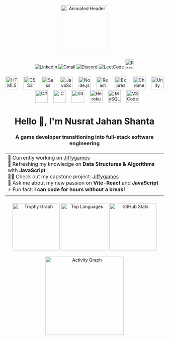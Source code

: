 <div align="center">
  <img height="150" src="https://i.pinimg.com/originals/f7/41/95/f74195ebd09d5422376eece9a464a7a7.gif" alt="Animated Header" />
</div>

###
<div align="center">
  <a href="https://www.linkedin.com/in/njshanta" target="_blank">
    <img src="https://img.shields.io/badge/LinkedIn-blue?style=for-the-badge&logo=linkedin&logoColor=white" alt="LinkedIn" />
  </a>
  <a href="mailto:njshanta.ca@gmail.com" target="_blank">
    <img src="https://img.shields.io/badge/Gmail-red?style=for-the-badge&logo=gmail&logoColor=white" alt="Gmail" />
  </a>
  <a href="https://discordlookup.com/user/234375336765161472" target="_blank">
    <img src="https://img.shields.io/badge/Discord-blueviolet?style=for-the-badge&logo=discord&logoColor=white" alt="Discord" />
  </a>
  <a href="https://leetcode.com/shanta3220" target="_blank">
    <img src="https://img.shields.io/badge/LeetCode-orange?style=for-the-badge&logo=leetcode&logoColor=white" alt="LeetCode" />
  </a>
  <a href="https://bit.ly/3ZvyXjS" target="_blank">
    <img src="https://img.shields.io/badge/Resume-gray?style=for-the-badge&logo=adobeacrobatreader&logoColor=white" height="29px" alt="Resume" />
  </a>
</div>

###

<div align="center">    
  <img src="https://cdn.jsdelivr.net/gh/devicons/devicon/icons/html5/html5-original.svg" height="40" alt="HTML5" />
  <img width="10" />
  <img src="https://cdn.jsdelivr.net/gh/devicons/devicon/icons/css3/css3-original.svg" height="40" alt="CSS3" />  
  <img width="10" />
  <img src="https://cdn.jsdelivr.net/gh/devicons/devicon/icons/sass/sass-original.svg" height="40" alt="Sass" />
  <img width="10" />
  <img src="https://cdn.jsdelivr.net/gh/devicons/devicon/icons/javascript/javascript-original.svg" height="40" alt="JavaScript" />
  <img width="10" />
  <img src="https://cdn.jsdelivr.net/gh/devicons/devicon/icons/nodejs/nodejs-original.svg" height="40" alt="Node.js" />  
  <img width="10" />
  <img src="https://cdn.jsdelivr.net/gh/devicons/devicon/icons/react/react-original.svg" height="40" alt="React" />
  <img width="10" />
  <img src="https://cdn.jsdelivr.net/gh/devicons/devicon/icons/express/express-original.svg" height="40" alt="Express" />
  <img width="10" />
  <img src="https://cdn.jsdelivr.net/gh/devicons/devicon/icons/chrome/chrome-original.svg" height="40" alt="Chrome" />
  <img width="10" />
  <img src="https://cdn.jsdelivr.net/gh/devicons/devicon/icons/unity/unity-original.svg" height="40" alt="Unity" />
  <img width="12" />
  <img src="https://cdn.jsdelivr.net/gh/devicons/devicon/icons/csharp/csharp-original.svg" height="40" alt="C#" />
  <img width="10" />
  <img src="https://cdn.jsdelivr.net/gh/devicons/devicon/icons/c/c-original.svg" height="40" alt="C" />
  <img width="10" />
  <img src="https://cdn.jsdelivr.net/gh/devicons/devicon/icons/git/git-original.svg" height="40" alt="Git" />
  <img width="10" />
  <img src="https://cdn.jsdelivr.net/gh/devicons/devicon/icons/heroku/heroku-original.svg" height="40" alt="Heroku" />
  <img width="10" />
  <img src="https://cdn.jsdelivr.net/gh/devicons/devicon/icons/mysql/mysql-original.svg" height="40" alt="MySQL" />
  <img width="10" />
  <img src="https://cdn.jsdelivr.net/gh/devicons/devicon/icons/vscode/vscode-original.svg" height="40" alt="VSCode" />
</div>

###

<h1 align="center">Hello 👋, I'm Nusrat Jahan Shanta</h1>

###

<h3 align="center">A game developer transitioning into full-stack software engineering</h3>

###

<div align="center">
  <table>
    <tr>
      <td align="left">
        🔭 Currently working on <a href="https://github.com/shanta3220/nusrat-jahan-shanta-capstone" target="_blank">Jiffygames</a><br>
        🌱 Refreshing my knowledge on <b>Data Structures & Algorithms</b> with <b>JavaScript</b><br>
        👨‍💻 Check out my capstone project: <a href="https://jiffygames.netlify.app" target="_blank">Jiffygames</a><br>
        💬 Ask me about my new passion on <b>Vite-React</b> and <b>JavaScript</b><br>
        ⚡ Fun fact: <b>I can code for hours without a break!</b>
      </td>
    </tr>
  </table>
</div>

###

<div align="center">
  <img src="https://github-profile-trophy.vercel.app/?username=shanta3220&theme=dracula&row=1&column=-1&margin-w=8&margin-h=8" height="150" alt="Trophy Graph" />
  <img src="https://github-readme-stats.vercel.app/api/top-langs/?username=shanta3220&layout=compact&theme=dracula" height="150" alt="Top Languages" />
  <img src="https://github-readme-stats.vercel.app/api?username=shanta3220&show_icons=true&theme=dracula" height="150" alt="GitHub Stats" /><br><br>
  <img src="https://github-readme-activity-graph.vercel.app/graph?username=shanta3220&theme=react-dark&radius=16" height="250" alt="Activity Graph" />
</div>
